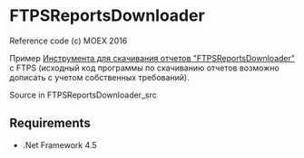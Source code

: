 # FTPSReportsDownloader

Reference code (c) MOEX 2016

Пример [Инструмента для скачивания отчетов "FTPSReportsDownloader"] с FTPS
(исходный код программы по скачиванию отчетов возможно дописать с учетом
собственных требований).

Source in FTPSReportsDownloader_src

## Requirements

- .Net Framework 4.5

[Инструмента для скачивания отчетов "FTPSReportsDownloader"]: http://fs.moex.com/f/6315/ftpsreportsdownloader.7z
